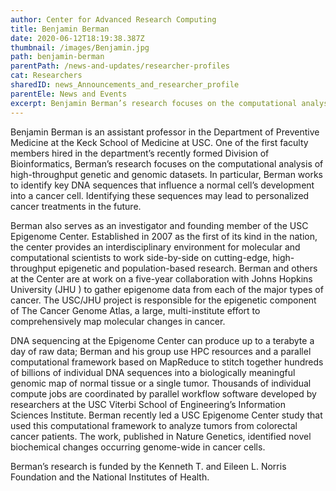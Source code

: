 ```yaml
---
author: Center for Advanced Research Computing
title: Benjamin Berman
date: 2020-06-12T18:19:38.387Z
thumbnail: /images/Benjamin.jpg
path: benjamin-berman
parentPath: /news-and-updates/researcher-profiles
cat: Researchers
sharedID: news_Announcements_and_researcher_profile
parentEle: News and Events
excerpt: Benjamin Berman’s research focuses on the computational analysis of high-throughput genetic and genomic datasets.
---
```


Benjamin Berman is an assistant professor in the Department of Preventive Medicine at the Keck School of Medicine at USC. One of the first faculty members hired in the department’s recently formed Division of Bioinformatics, Berman’s research focuses on the computational analysis of high-throughput genetic and genomic datasets. In particular, Berman works to identify key DNA sequences that influence a normal cell’s development into a cancer cell. Identifying these sequences may lead to personalized cancer treatments in the future.

Berman also serves as an investigator and founding member of the USC Epigenome Center. Established in 2007 as the first of its kind in the nation, the center provides an interdisciplinary environment for molecular and computational scientists to work side-by-side on cutting-edge, high-throughput epigenetic and population-based research. Berman and others at the Center are at work on a five-year collaboration with Johns Hopkins University (JHU ) to gather epigenome data from each of the major types of cancer. The USC/JHU project is responsible for the epigenetic component of The Cancer Genome Atlas, a large, multi-institute effort to comprehensively map molecular changes in cancer.

DNA sequencing at the Epigenome Center can produce up to a terabyte a day of raw data; Berman and his group use HPC resources and a parallel computational framework based on MapReduce to stitch together hundreds of billions of individual DNA sequences into a biologically meaningful genomic map of normal tissue or a single tumor. Thousands of individual compute jobs are coordinated by parallel workflow software developed by researchers at the USC Viterbi School of Engineering’s Information Sciences Institute. Berman recently led a USC Epigenome Center study that used this computational framework to analyze tumors from colorectal cancer patients. The work, published in Nature Genetics, identified novel biochemical changes occurring genome-wide in cancer cells.

Berman’s research is funded by the Kenneth T. and Eileen L. Norris Foundation and the National Institutes of Health.
